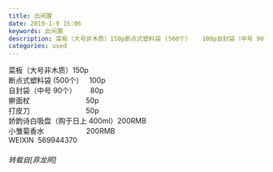 ```yaml
---
title: 出闲置
date: 2019-1-9 15:06
keywords: 出闲置
description: 菜板（大号非木质）150p断点式塑料袋 (500个）   100p自封袋（中号 90个）       80p擀面杖                            50p打皮刀                            50p娇韵诗白吸盘（购于日上 400ml）200RMB小雏菊香水                     200RMBWEIXIN  569944370
categories: used
---
```

<td class="t_f" id="postmessage_2649577">

菜板（大号非木质）150p<br/>
断点式塑料袋 (500个）   100p<br/>
自封袋（中号 90个）       80p<br/>
擀面杖                            50p<br/>
打皮刀                            50p<br/>
娇韵诗白吸盘（购于日上 400ml）200RMB<br/>
小雏菊香水                     200RMB<br/>
WEIXIN  569944370</td>
###### 转载自[菲龙网]